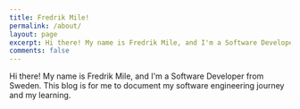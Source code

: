 ```yaml
---
title: Fredrik Mile!
permalink: /about/
layout: page
excerpt: Hi there! My name is Fredrik Mile, and I'm a Software Developer from Sweden. This blog is for me to document my software engineering journey and my learning.
comments: false
---
```

Hi there! My name is Fredrik Mile, and I'm a Software Developer from Sweden. This blog is for me to document my software engineering journey and my learning.